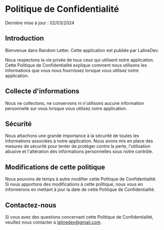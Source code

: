 # Politique de Confidentialité

Dernière mise à jour : 02/03/2024

## Introduction

Bienvenue dans Random Letter. Cette application est publiée par LalineDev.

Nous respectons la vie privée de tous ceux qui utilisent notre application. Cette Politique de Confidentialité explique comment nous utilisons les informations que vous nous fournissez lorsque vous utilisez notre application.

## Collecte d'informations

Nous ne collectons, ne conservons ni n'utilisons aucune information personnelle sur vous lorsque vous utilisez notre application.

## Sécurité

Nous attachons une grande importance à la sécurité de toutes les informations associées à notre application. Nous avons mis en place des mesures de sécurité pour tenter de protéger contre la perte, l'utilisation abusive et l'altération des informations personnelles sous notre contrôle.

## Modifications de cette politique

Nous pouvons de temps à autre modifier cette Politique de Confidentialité. Si nous apportons des modifications à cette politique, nous vous en informerons en mettant à jour la date de cette Politique de Confidentialité.

## Contactez-nous

Si vous avez des questions concernant cette Politique de Confidentialité, veuillez nous contacter à lalinedev@gmail.com.

